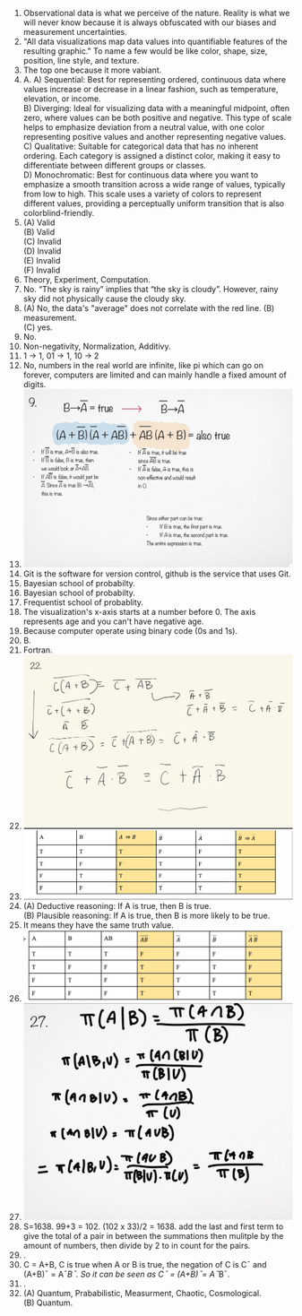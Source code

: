 1. Observational data is what we perceive of the nature. Reality is what we will never know because it is always obfuscated with our biases and measurement uncertainties.  
2. "All data visualizations map data values into quantifiable features of the resulting
graphic." To name a few would be like color, shape, size, position, line style, and texture.  
3. The top one because it more vabiant.
4. A.
   A) Sequential: Best for representing ordered, continuous data where values increase or decrease in a linear fashion, such as temperature, elevation, or income.  
B) Diverging: Ideal for visualizing data with a meaningful midpoint, often zero, where values can be both positive and negative. This type of scale helps to emphasize deviation from a neutral value, with one color representing positive values and another representing negative values.  
C) Qualitative: Suitable for categorical data that has no inherent ordering. Each category is assigned a distinct color, making it easy to differentiate between different groups or classes.  
D) Monochromatic: Best for continuous data where you want to emphasize a smooth transition across a wide range of values, typically from low to high. This scale uses a variety of colors to represent different values, providing a perceptually uniform transition that is also colorblind-friendly.  
5. (A) Valid  
   (B) Valid  
   (C) Invalid  
   (D) Invalid  
   (E) Invalid  
   (F) Invalid
6. Theory, Experiment, Computation.
7. No. “The sky is rainy” implies that “the sky is cloudy”. However, rainy sky did not physically cause the cloudy sky.
8. (A) No, the data's "average" does not correlate with the red line.
   (B) measurement.  
   (C) yes.  
9. No.  
10. Non-negativity, Normalization, Additivy.  
11. 1 -> 1, 01 -> 1, 10 -> 2  
12. No, numbers in the real world are infinite, like pi which can go on forever, computers are limited and can mainly handle a fixed amount of digits.
13. ![Question 13](./HW49.jpg)
14. Git is the software for version control, github is the service that uses Git.
15. Bayesian school of probabilty.
16. Bayesian school of probabilty.
17. Frequentist school of probablity.
18. The visualization's x-axis starts at a number before 0. The axis represents age and you can't have negative age.
19. Because computer operate using binary code (0s and 1s).
20. B.
21. Fortran.
22. ![Question 22](./Final22.jpeg)
23. ![Question 23](./final23.jpeg)
24. (A) Deductive reasoning: If A is true, then B is true.  
   (B) Plausible reasoning: If A is true, then B is more likely to be true.
25. It means they have the same truth value.
26. ![Question 23](./final26.jpeg)
27. ![Question 27](./final27.jpeg)
28. S=1638. 99+3 = 102. (102 x 33)/2 = 1638. add the last and first term to give the total of a pair in between the summations then mulitple by the amount of numbers, then divide by 2 to in count for the pairs.
29. .
30. C = A+B, C is true when A or B is true, the negation of C is Cˉ and (A+B)ˉ = Aˉ*Bˉ. So it can be seen as Cˉ = (A+B)ˉ= Aˉ*Bˉ.  
31. .
32. (A) Quantum, Prababilistic, Measurment, Chaotic, Cosmological.  
    (B) Quantum.  



